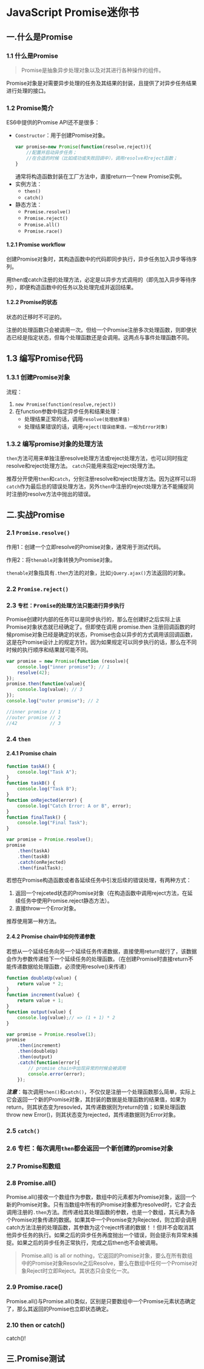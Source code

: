# JavaScript Promise迷你书

## 一.什么是Promise

### 1.1 什么是Promise

>Promise是抽象异步处理对象以及对其进行各种操作的组件。

Promise对象是对需要异步处理的任务及其结果的封装，且提供了对异步任务结果进行处理的接口。

### 1.2 Promise简介

ES6中提供的Promise API还不是很多：

* `Constructor`：用于创建Promise对象。
    ```Javascript
    var promise=new Promise(function(resolve,reject)){
        //配置并启动异步任务；
        //在合适的时候（比如成功或失败回调中），调用resolve和reject函数；
    }
    ```
    通常将构造函数封装在工厂方法中，直接return一个new Promise实例。
* 实例方法：
    * `then()`
    * `catch()`
* 静态方法：
    * `Promise.resolve()`
    * `Promise.reject()`
    * `Promise.all()`
    * `Promise.race()`

#### 1.2.1 Promise workflow

创建Promise对象时，其构造函数中的代码即同步执行，异步任务加入异步等待序列。

用then或catch注册的处理方法，必定是以异步方式调用的（即先加入异步等待序列），即便构造函数中的任务以及处理完成并返回结果。

#### 1.2.2 Promise的状态

状态的迁移时不可逆的。

注册的处理函数只会被调用一次。但给一个Promise注册多次处理函数，则即便状态已经是指定状态，但每个处理函数还是会调用。这两点与事件处理函数不同。

## 1.3 编写Promise代码

### 1.3.1 创建Promise对象

流程：

1. `new Promise(function(resolve,reject))`
2. 在function参数中指定异步任务和结果处理：
    * 处理结果正常的话，调用`resolve(处理结果值)`
    * 处理结果错误的话，调用`reject(错误结果值，一般为Error对象)`

### 1.3.2 编写promise对象的处理方法

`then`方法可用来单独注册resolve处理方法或reject处理方法，也可以同时指定resolve和reject处理方法。
`catch`只能用来指定reject处理方法。

推荐分开使用`then`和`catch`，分别注册resolve和reject处理方法。因为这样可以将`catch`作为最后总的错误处理方法，另外`then`中注册的reject处理方法不能捕捉同时注册的resolve方法中抛出的错误。

## 二.实战Promise

### 2.1 `Promise.resolve()`

作用1：创建一个立即resolve的Promise对象，通常用于测试代码。

作用2：将`thenable`对象转换为Promise对象。

`thenable`对象指具有`.then`方法的对象，比如`jQuery.ajax()`方法返回的对象。

### 2.2 `Promise.reject()`

### 2.3 `专栏：Promise的处理方法只能进行异步执行`

Promise创建时内部的任务可以是同步执行的，那么在创建好之后实际上该Promise对象状态就已经确定了。但即使在调用 promise.then 注册回调函数的时候promise对象已经是确定的状态，Promise也会以异步的方式调用该回调函数，这是在Promise设计上的规定方针。因为如果规定可以同步执行的话，那么在不同时候的执行顺序和结果就可能不同。

```Javascript
var promise = new Promise(function (resolve){
    console.log("inner promise"); // 1
    resolve(42);
});
promise.then(function(value){
    console.log(value); // 3
});
console.log("outer promise"); // 2

//inner promise // 1
//outer promise // 2
//42            // 3
```

### 2.4 `then`

#### 2.4.1 Promise chain

```Javascript
function taskA() {
    console.log("Task A");
}
function taskB() {
    console.log("Task B");
}
function onRejected(error) {
    console.log("Catch Error: A or B", error);
}
function finalTask() {
    console.log("Final Task");
}

var promise = Promise.resolve();
promise
    .then(taskA)
    .then(taskB)
    .catch(onRejected)
    .then(finalTask);
```

若想在Promise构造函数或者各延续任务中引发后续的错误处理，有两种方式：
1. 返回一个rejceted状态的Promise对象（在构造函数中调用reject方法，在延续任务中使用Promise.reject静态方法）。
2. 直接throw一个Error对象。

推荐使用第一种方法。

#### 2.4.2 Promise chain中如何传递参数

若想从一个延续任务向另一个延续任务传递数据，直接使用return就行了，该数据会作为参数传递给下一个延续任务的处理函数。（在创建Promise时直接return不能传递数据给处理函数，必须使用resolve()来传递）

```Javascript
function doubleUp(value) {
    return value * 2;
}
function increment(value) {
    return value + 1;
}
function output(value) {
    console.log(value);// => (1 + 1) * 2
}

var promise = Promise.resolve(1);
promise
    .then(increment)
    .then(doubleUp)
    .then(output)
    .catch(function(error){
        // promise chain中出现异常的时候会被调用
        console.error(error);
    });
```

***注意***：每次调用`then()`和`catch()`，不仅仅是注册一个处理函数那么简单，实际上它会返回一个新的Promise对象，其封装的数据是处理函数的结果值，如果为return，则其状态变为resovled，其传递数据则为return的值；如果处理函数throw new Error()，则其状态变为rejected，其传递数据则为Error对象。

### 2.5 `catch()`

### 2.6 专栏：每次调用`then`都会返回一个新创建的promise对象

### 2.7 Promise和数组

### 2.8 Promise.all()

Promise.all()接收一个数组作为参数，数组中的元素都为Promise对象，返回一个新的Promise对象。只有当数组中所有的Promise对象都为resolved时，它才会去调用注册的`.then`方法。而传递给其处理函数的参数，也是一个数组，其元素为各个Promise对象传递的数据。如果其中一个Promise变为Rejected，则立即会调用catch方法注册的处理函数，其参数为这个reject传递的数据！！但并不会取消其他异步任务的执行。如果之后的异步任务再度抛出一个错误，则会提示有异常未捕捉。如果之后的异步任务正常执行，完成之后then也不会被调用。

>Promise.all() is all or nothing，它返回的Promise对象，要么在所有数组中的Promise对象Resovle之后Resolve，要么在数组中任何一个Promise对象Reject时立即Reject。其状态只会变化一次。

### 2.9 Promise.race()

Promise.all()与Promise.all()类似，区别是只要数组中一个Promise元素状态确定了，那么其返回的Promise也立即状态确定。

### 2.10 then or catch()

catch()!

## 三.Promise测试



